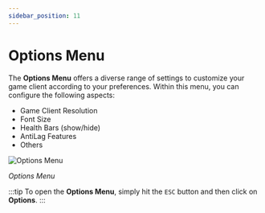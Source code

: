 ```yaml
---
sidebar_position: 11
---
```


# Options Menu

The **Options Menu** offers a diverse range of settings to customize your game client according to your preferences. Within this menu, you can configure the following aspects:

- Game Client Resolution
- Font Size
- Health Bars (show/hide)
- AntiLag Features
- Others

![Options Menu](/img/client-features/options-menu.jpg)

_Options Menu_

:::tip
To open the **Options Menu**, simply hit the `ESC` button and then click on **Options**.
:::
